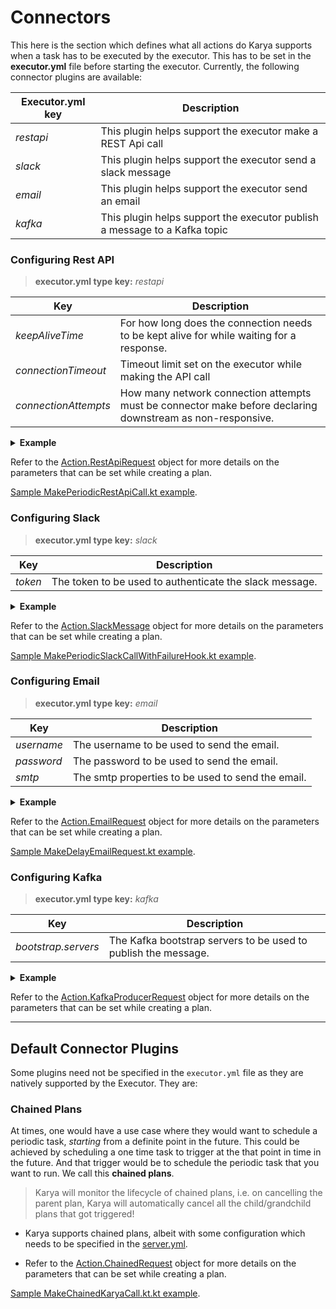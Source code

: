 # Connectors

This here is the section which defines what all actions do Karya supports when a task has to be executed by the
executor.
This has to be set in the **executor.yml** file before starting the executor. Currently, the following connector plugins are
available:

| Executor.yml key | Description                                                 |
|-----------|-------------------------------------------------------------|
| *restapi* | This plugin helps support the executor make a REST Api call |
| *slack*   | This plugin helps support the executor send a slack message |
| *email*   | This plugin helps support the executor send an email        |
| *kafka*   | This plugin helps support the executor publish a message to a Kafka topic |


### Configuring Rest API

> **executor.yml type key:** *restapi*

| Key        | Description                                                                                                                      |
|------------|----------------------------------------------------------------------------------------------------------------------------------|
| *keepAliveTime* | For how long does the connection needs to be kept alive for while waiting for a response.                                        |
| *connectionTimeout*  | Timeout limit set on the executor while making the API call                                                                      |
| *connectionAttempts*   | How many network connection attempts must be connector make before declaring downstream as non-responsive.                       |

<details>

<summary><strong>Example</strong></summary>

```yml
    - type: "restapi"
      configs:
        keepAliveTime: 3000
        connectionTimeout: 1000
        connectionAttempts: 3
```

</details>

Refer to the [Action.RestApiRequest](../../core/src/main/kotlin/karya/core/entities/Action.kt) object for more details on the parameters that can be set while creating a plan.

[Sample MakePeriodicRestApiCall.kt example](../../docs/samples/src/main/kotlin/karya/docs/samples/MakePeriodicApiCall.kt).

### Configuring Slack

> **executor.yml type key:** *slack*

| Key        | Description                                                                                                                      |
|------------|----------------------------------------------------------------------------------------------------------------------------------|
| *token*    | The token to be used to authenticate the slack message.                                                                          |

<details>

<summary><strong>Example</strong></summary>

```yml
- type: "slack"
  configs:
    token: "xoxb"
```

</details>

Refer to the [Action.SlackMessage](../../core/src/main/kotlin/karya/core/entities/Action.kt) object for more details on the parameters that can be set while creating a plan.

[Sample MakePeriodicSlackCallWithFailureHook.kt example](../../docs/samples/src/main/kotlin/karya/docs/samples/MakePeriodicSlackCallWithFailureHook.kt).

### Configuring Email

> **executor.yml type key:** *email*

| Key        | Description                                       |
|------------|---------------------------------------------------|
| *username* | The username to be used to send the email.        |
| *password* | The password to be used to send the email.        |
| *smtp*     | The smtp properties to be used to send the email. |

<details>

<summary><strong>Example</strong></summary>

```yml
    - type: "email"
      configs:
        username: "your-email@gmail.com"
        password: "your-app-password"
        smtp:
          mail.smtp.auth: "true"
          mail.smtp.starttls.enable: "true"
          mail.smtp.host: "smtp.gmail.com"
          mail.smtp.port: "587"
```

</details>


Refer to the [Action.EmailRequest](../../core/src/main/kotlin/karya/core/entities/Action.kt) object for more details on the parameters that can be set while creating a plan.

[Sample MakeDelayEmailRequest.kt example](../../docs/samples/src/main/kotlin/karya/docs/samples/MakeDelayEmailRequest.kt).

### Configuring Kafka

> **executor.yml type key:** *kafka*

| Key                 | Description                                                                                                                      |
|---------------------|----------------------------------------------------------------------------------------------------------------------------------|
| *bootstrap.servers* | The Kafka bootstrap servers to be used to publish the message.                                                                  |

<details>

<summary><strong>Example</strong></summary>

```yml
    - type: "kafka"
      configs:
        bootstrap.servers: "localhost:9092"
```

</details>

Refer to the [Action.KafkaProducerRequest](../../core/src/main/kotlin/karya/core/entities/Action.kt) object for more details on the parameters that can be set while creating a plan.

---

## Default Connector Plugins

Some plugins need not be specified in the `executor.yml` file as they are natively supported by the Executor. They are:

### Chained Plans

At times, one would have a use case where they would want to schedule a periodic task, *starting* from a definite point
in the future. This could be achieved by scheduling a one time task to trigger at the that point in time in the future.
And that trigger would be to schedule the periodic task that you want to run. We call this **chained plans**.

> Karya will monitor the lifecycle of chained plans, i.e. on cancelling the parent plan, Karya will automatically cancel all the child/grandchild plans that got triggered!

- Karya supports chained plans, albeit with some configuration which needs to be specified in the [server.yml](../documentation/COMPONENTS.md/#server).

- Refer to the [Action.ChainedRequest](../../core/src/main/kotlin/karya/core/entities/Action.kt) object for more details on the parameters that can be set while creating a plan.

[Sample MakeChainedKaryaCall.kt.kt example](./docs/samples/src/main/kotlin/karya/docs/samples/MakeChainedKaryaCall.kt.kt).

